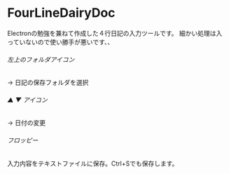 # FourLineDairyDoc
Electronの勉強を兼ねて作成した４行日記の入力ツールです。
細かい処理は入っていないので使い勝手が悪いです、、

###### 左上のフォルダアイコン
→ 日記の保存フォルダを選択

###### ▲ ▼ アイコン
→ 日付の変更

###### フロッピー
入力内容をテキストファイルに保存。Ctrl+Sでも保存します。